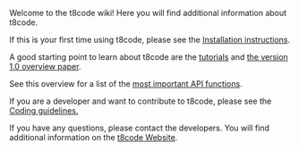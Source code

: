 Welcome to the t8code wiki! Here you will find additional information about t8code.

If this is your first time using t8code, please see the [Installation instructions](https://github.com/holke/t8code/wiki/Installation).

A good starting point to learn about t8code are the [tutorials](https://github.com/holke/t8code/wiki/Tutorial---Overview) and [the version 1.0 overview paper](https://elib.dlr.de/194377/1/t8code_overview_IMR2023.pdf).

See this overview for a list of the [most important API functions](https://github.com/DLR-AMR/t8code/wiki/The-most-important-API-functions).

If you are a developer and want to contribute to t8code, please see the [Coding guidelines.](https://github.com/holke/t8code/wiki/Coding-Guideline)

If you have any questions, please contact the developers. You will find additional information on the [t8code Website](https://dlr-amr.github.io/t8code/).


